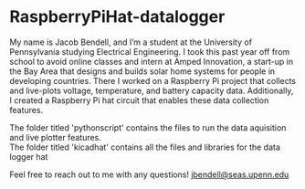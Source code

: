 # RaspberryPiHat-datalogger

My name is Jacob Bendell, and I’m a student at the University of Pennsylvania studying Electrical Engineering.  I took this past year off from school to avoid online classes and intern at Amped Innovation, a start-up in the Bay Area that designs and builds solar home systems for people in developing countries.  There I worked on a Raspberry Pi project that collects and live-plots voltage, temperature, and battery capacity data.  Additionally, I created a Raspberry Pi hat circuit that enables these data collection features.  

The folder titled 'pythonscript' contains the files to run the data aquisition and live plotter features.  
The folder titled 'kicadhat' contains all the files and libraries for the data logger hat

Feel free to reach out to me with any questions!
jbendell@seas.upenn.edu
